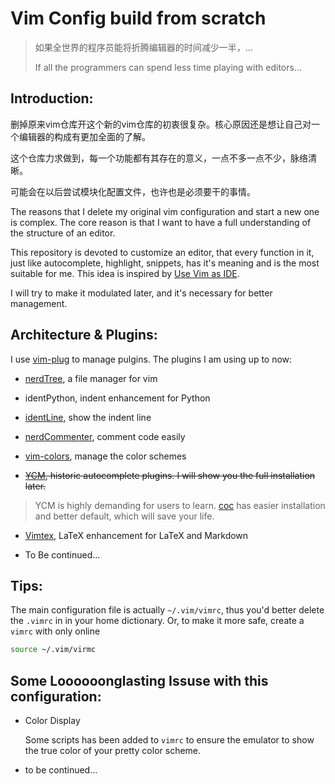 #  Vim Config build from scratch

> 如果全世界的程序员能将折腾编辑器的时间减少一半，...
>
> If all the programmers can spend less time playing with editors...

## Introduction:
删掉原来vim仓库开这个新的vim仓库的初衷很复杂。核心原因还是想让自己对一个编辑器的构成有更加全面的了解。

这个仓库力求做到，每一个功能都有其存在的意义，一点不多一点不少，脉络清晰。

可能会在以后尝试模块化配置文件，也许也是必须要干的事情。

The reasons that I delete my original vim configuration and start a new one is complex. The core reason is that I want to have a full understanding of the structure of an editor.

This repository is devoted to customize an editor, that every function in it, just like autocomplete, highlight, snippets, has it's meaning and is the most suitable for me. This idea is inspired by [Use Vim as IDE](https://github.com/yangyangwithgnu/use_vim_as_ide).

I will try to make it modulated later, and it's necessary for better management.

## Architecture & Plugins:

I use [vim-plug](https://github.com/junegunn/vim-plug) to manage pulgins. The plugins I am using up to now:

* [nerdTree](https://github.com/scrooloose/nerdtree), a file manager for vim

* identPython, indent enhancement for Python

* [identLine](https://github.com/Yggdroot/indentLine), show the indent line

* [nerdCommenter](https://github.com/scrooloose/nerdcommenter), comment code easily

* [vim-colors](https://github.com/jakwings/vim-colors), manage the color schemes

* ~~[YCM](https://github.com/Valloric/YouCompleteMe), historic autocomplete plugins. I will show you the full installation later.~~

> YCM is highly demanding for users to learn. [coc](https://github.com/neoclide/coc.nvim) has easier installation and better default, which will save your life.

* [Vimtex](https://github.com/lervag/vimtex), LaTeX enhancement for LaTeX and Markdown


* To Be continued...

## Tips:

The main configuration file is actually `~/.vim/vimrc`, thus you'd better delete the `.vimrc` in in your home dictionary. Or, to make it more safe, create a `vimrc` with only online
```bash
source ~/.vim/virmc
```



## Some Loooooonglasting Issuse with this configuration:

* Color Display

  Some scripts has been added to `vimrc` to ensure the emulator to show the true color of your pretty color scheme.

* to be continued...

